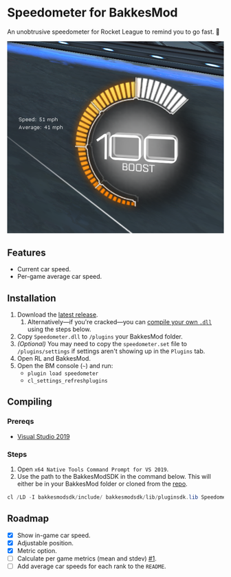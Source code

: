 # Speedometer for BakkesMod

An unobtrusive speedometer for Rocket League to remind you to go fast. 🌠

![Preview](https://raw.githubusercontent.com/mtimkovich/SpeedometerPlugin/main/preview.png)

## Features

- Current car speed.
- Per-game average car speed.

## Installation

1. Download the [latest release][release].
   1. Alternatively—if you're cracked—you can [compile your own `.dll`][compile] using the steps below.
3. Copy `Speedometer.dll` to `/plugins` your BakkesMod folder.
4. _(Optional)_ You may need to copy the `speedometer.set` file to `/plugins/settings` if settings
   aren't showing up in the `Plugins` tab.
5. Open RL and BakkesMod.
6. Open the BM console (`~`) and run:
    - `plugin load speedometer`
    - `cl_settings_refreshplugins`

## Compiling

### Prereqs

- [Visual Studio 2019][vs]

### Steps

1. Open `x64 Native Tools Command Prompt for VS 2019`.
2. Use the path to the BakkesModSDK in the command below. This will either be in your BakkesMod
folder or cloned from the [repo][bakkessdk].

```powershell
cl /LD -I bakkesmodsdk/include/ bakkesmodsdk/lib/pluginsdk.lib Speedometer.cpp
```

## Roadmap

- [x] Show in-game car speed.
- [x] Adjustable position.
- [x] Metric option.
- [ ] Calculate per game metrics (mean and stdev) [#1][1].
- [ ] Add average car speeds for each rank to the `README`.

[release]: https://github.com/mtimkovich/SpeedometerPlugin/releases
[compile]: https://github.com/mtimkovich/SpeedometerPlugin#compiling
[vs]: https://visualstudio.microsoft.com/
[bakkessdk]: https://github.com/bakkesmodorg/BakkesModSDK
[1]: https://github.com/mtimkovich/SpeedometerPlugin/issues/1
